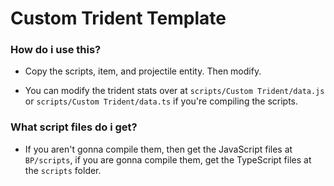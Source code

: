 # Custom Trident Template

### How do i use this?
- Copy the scripts, item, and projectile entity. Then modify.

- You can modify the trident stats over at ``scripts/Custom Trident/data.js`` or ``scripts/Custom Trident/data.ts`` if you're compiling the scripts.

### What script files do i get?
- If you aren't gonna compile them, then get the JavaScript files at ``BP/scripts``, if you are gonna compile them, get the TypeScript files at the ``scripts`` folder.